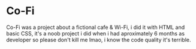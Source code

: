 # Co-Fi
Co-Fi was a project about a fictional cafe &amp; Wi-Fi, i did it with HTML and basic CSS, it's a noob project i did when i had aproximately 6 months as developer so please don't kill me lmao, i know the code quality it's terrible.

